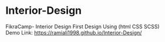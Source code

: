 # Interior-Design
FikraCamp- Interior Design First Design Using (html CSS SCSS)
<br>
Demo Link:
https://ramiali1998.github.io/Interior-Design/
